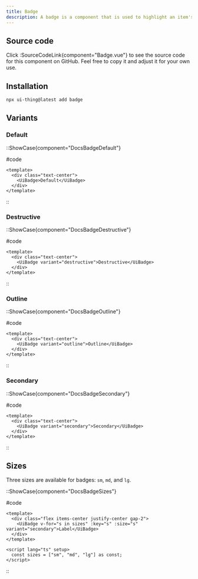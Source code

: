 ```yaml
---
title: Badge
description: A badge is a component that is used to highlight an item's status for quick recognition.
---
```


## Source code

Click :SourceCodeLink{component="Badge.vue"} to see the source code for this component on GitHub. Feel free to copy it and adjust it for your own use.

## Installation

```bash
npx ui-thing@latest add badge
```

## Variants

### Default

::ShowCase{component="DocsBadgeDefault"}

#code

<!-- automd:file src="../../components/content/Docs/Badge/DocsBadgeDefault.vue" code lang="vue" -->

```vue [DocsBadgeDefault.vue]
<template>
  <div class="text-center">
    <UiBadge>Default</UiBadge>
  </div>
</template>

```

<!-- /automd -->

::

### Destructive

::ShowCase{component="DocsBadgeDestructive"}

#code

<!-- automd:file src="../../components/content/Docs/Badge/DocsBadgeDestructive.vue" code lang="vue" -->

```vue [DocsBadgeDestructive.vue]
<template>
  <div class="text-center">
    <UiBadge variant="destructive">Destructive</UiBadge>
  </div>
</template>

```

<!-- /automd -->

::

### Outline

::ShowCase{component="DocsBadgeOutline"}

#code

<!-- automd:file src="../../components/content/Docs/Badge/DocsBadgeOutline.vue" code lang="vue" -->

```vue [DocsBadgeOutline.vue]
<template>
  <div class="text-center">
    <UiBadge variant="outline">Outline</UiBadge>
  </div>
</template>

```

<!-- /automd -->

::

### Secondary

::ShowCase{component="DocsBadgeSecondary"}

#code

<!-- automd:file src="../../components/content/Docs/Badge/DocsBadgeSecondary.vue" code lang="vue" -->

```vue [DocsBadgeSecondary.vue]
<template>
  <div class="text-center">
    <UiBadge variant="secondary">Secondary</UiBadge>
  </div>
</template>

```

<!-- /automd -->

::

## Sizes

Three sizes are available for badges: `sm`, `md`, and `lg`.

::ShowCase{component="DocsBadgeSizes"}

#code

<!-- automd:file src="../../components/content/Docs/Badge/DocsBadgeSizes.vue" code lang="vue" -->

```vue [DocsBadgeSizes.vue]
<template>
  <div class="flex items-center justify-center gap-2">
    <UiBadge v-for="s in sizes" :key="s" :size="s" variant="secondary">Label</UiBadge>
  </div>
</template>

<script lang="ts" setup>
  const sizes = ["sm", "md", "lg"] as const;
</script>

```

<!-- /automd -->

::
